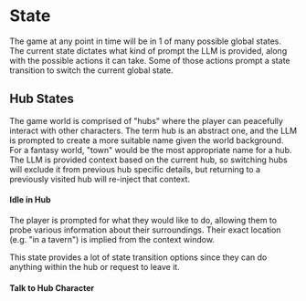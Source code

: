 
# State

The game at any point in time will be in 1 of many possible global states. The current state dictates what kind of prompt the LLM is provided, along with the possible actions it can take. Some of those actions prompt a state transition to switch the current global state.

## Hub States

The game world is comprised of "hubs" where the player can peacefully interact with other characters. The term hub is an abstract one, and the LLM is prompted to create a more suitable name given the world background. For a fantasy world, "town" would be the most appropriate name for a hub. The LLM is provided context based on the current hub, so switching hubs will exclude it from previous hub specific details, but returning to a previously visited hub will re-inject that context.

#### Idle in Hub

The player is prompted for what they would like to do, allowing them to probe various information about their surroundings. Their exact location (e.g. "in a tavern") is implied from the context window.

This state provides a lot of state transition options since they can do anything within the hub or request to leave it.

#### Talk to Hub Character




